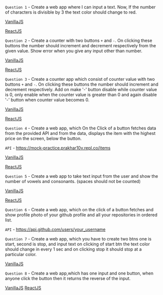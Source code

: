 `Question 1` - Create a web app where I can input a text. Now, If the number of characters is divisible by 3 the text color should change to red.

[VanillaJS](https://replit.com/@aman11s/q1#index.html)

[ReactJS](https://codesandbox.io/s/q1-i163n)

`Question 2` - Create a counter with two buttons `+` and `-`. On clicking these buttons the number should increment and decrement respectively from the given value. Show error when you give any input other than number.

[VanillaJS](https://replit.com/@aman11s/q2#script.js)

[ReactJS](https://codesandbox.io/s/q2-mofxb?file=/src/App.js)

`Question 3` - Create a counter app which consist of counter value with two buttons `+` and `-`. On clicking these buttons the number should increment and decrement respectively. 
Add on make '-' button disable while counter value is 0, only enable when the counter value is greater than 0 and again disable '-' button when counter value becomes 0.

[VanillaJS](https://replit.com/@MahendraChauhan/counter-app#index.html)

[ReactJS](https://codesandbox.io/s/mq03-t6hjx)

`Question 4` - Create a web app, which On the Click of a button fetches data from the provided API and from the data, displays the item with the highest price on the screen, below the button.

`API` - https://mock-practice.prakhar10v.repl.co/items

[VanillaJS](https://replit.com/@aman11s/Extended-Question#index.html)

[ReactJS](https://codesandbox.io/s/prakhar-extended-question-0w5sm?file=/src/App.js)

`Question 5` - Create a web app to take text input from the user and show the number of vowels and consonants. (spaces should not be counted)

[VanillaJS](https://replit.com/@aman11s/q5#index.html)



[ReactJS](https://codesandbox.io/s/q5-cz4s2?file=/src/App.js)

`Question 6` - Create a web app, which on the click of a button fetches and show profile photo of your github profile and all your repositories in ordered list.

`API` - https://api.github.com/users/your_username

`Question 7` - Create a web app, which you have to create two btns one is start, second is stop, and input text on clicking of start btn the text color should change in every 1 sec and on clicking stop it should stop at a particular color.

[VanillaJS](https://replit.com/@MahendraChauhan/diwali-lights#index.html)

`Question 8` - Create a web app,which has one input and one button, when anyone click the button then it returns the reverse of the input.

[VanillaJS](https://replit.com/@omkarpatke/NeogCampInterviewquestions)
[ReactJS](https://codesandbox.io/s/questions-f8dil)

